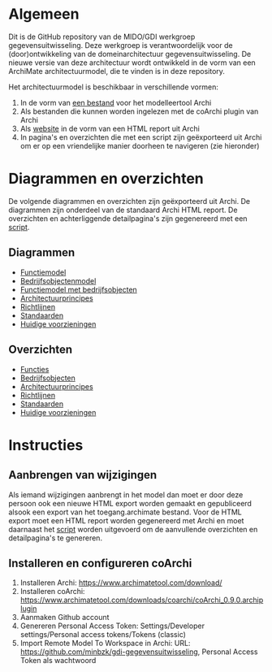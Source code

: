 # Algemeen
Dit is de GitHub repository van de MIDO/GDI werkgroep gegevensuitwisseling. Deze werkgroep is verantwoordelijk voor de (door)ontwikkeling van de domeinarchitectuur gegevensuitwisseling. De nieuwe versie van deze architectuur wordt ontwikkeld in de vorm van een ArchiMate architectuurmodel, die te vinden is in deze repository. 

Het architectuurmodel is beschikbaar in verschillende vormen:
1. In de vorm van <a href="gegevensuitwisseling.archimate">een bestand</a> voor het modelleertool Archi
2. Als bestanden die kunnen worden ingelezen met de coArchi plugin van Archi
3. Als <a href="https://minbzk.github.io/gdi-gegevensuitwisseling">website</a> in de vorm van een HTML report uit Archi
4. In pagina's en overzichten die met een script zijn geëxporteerd uit Archi om er op een vriendelijke manier doorheen te navigeren (zie hieronder)

# Diagrammen en overzichten
De volgende diagrammen en overzichten zijn geëxporteerd uit Archi. De diagrammen zijn onderdeel van de standaard Archi HTML report. De overzichten en achterliggende detailpagina's zijn gegenereerd met een <a href="scripts/export HTML.ajs">script</a>.

## Diagrammen
* <a href="https://minbzk.github.io/gdi-gegevensuitwisseling/?view=id-f7226f7c68704aae807b71a2f10b1cce">Functiemodel</a>
* <a href="https://minbzk.github.io/gdi-gegevensuitwisseling/?view=id-efc531031d114860a309f6eeacdad289">Bedrijfsobjectenmodel</a>
* <a href="https://minbzk.github.io/gdi-gegevensuitwisseling/?view=id-b6f068818d264742b80c8f4f5278aca0">Functiemodel met bedrijfsobjecten</a>
* <a href="https://minbzk.github.io/gdi-gegevensuitwisseling/?view=id-750e714e84f54659ac784d7e040b4629">Architectuurprincipes</a>
* <a href="https://minbzk.github.io/gdi-gegevensuitwisseling/?view=id-4e701366fd844120b700c114068bc91e">Richtlijnen</a>
* <a href="https://minbzk.github.io/gdi-gegevensuitwisseling/?view=id-5df0c1360768493aa966c16f7dbfd414">Standaarden</a>
* <a href="https://minbzk.github.io/gdi-gegevensuitwisseling/?view=id-44e956451b5947e08070f8c2edca5bf3">Huidige voorzieningen</a>

## Overzichten
* <a href="https://minbzk.github.io/gdi-gegevensuitwisseling/content/views/bedrijfsfuncties.html">Functies</a>
* <a href="https://minbzk.github.io/gdi-gegevensuitwisseling/content/views/bedrijfsobjecten.html">Bedrijfsobjecten</a>
* <a href="https://minbzk.github.io/gdi-gegevensuitwisseling/content/views/principes.html">Architectuurprincipes</a>
* <a href="https://minbzk.github.io/gdi-gegevensuitwisseling/content/views/richtlijnen.html">Richtlijnen</a>
* <a href="https://minbzk.github.io/gdi-gegevensuitwisseling/content/views/standaarden.html">Standaarden</a>
* <a href="https://minbzk.github.io/gdi-gegevensuitwisseling/content/views/voorzieningen.html">Huidige voorzieningen</a>

# Instructies

## Aanbrengen van wijzigingen
Als iemand wijzigingen aanbrengt in het model dan moet er door deze persoon ook een nieuwe HTML export worden gemaakt en gepubliceerd alsook een export van het toegang.archimate bestand. Voor de HTML export moet een HTML report worden gegenereerd met Archi en moet daarnaast het <a href="scripts/export HTML.ajs">script</a> worden uitgevoerd om de aanvullende overzichten en detailpagina's te genereren.

## Installeren en configureren coArchi
1. Installeren Archi: https://www.archimatetool.com/download/
2. Installeren coArchi: https://www.archimatetool.com/downloads/coarchi/coArchi_0.9.0.archiplugin
3. Aanmaken Github account
4. Genereren Personal Access Token: Settings/Developer settings/Personal access tokens/Tokens (classic)
5. Import Remote Model To Workspace in Archi: URL: https://github.com/minbzk/gdi-gegevensuitwisseling, Personal Access Token als wachtwoord

